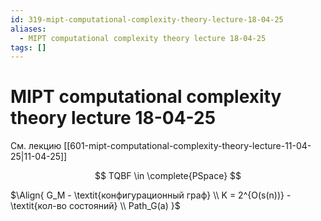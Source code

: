 ```yaml
---
id: 319-mipt-computational-complexity-theory-lecture-18-04-25
aliases:
  - MIPT computational complexity theory lecture 18-04-25
tags: []
---
```


# MIPT computational complexity theory lecture 18-04-25

См. лекцию [[601-mipt-computational-complexity-theory-lecture-11-04-25|11-04-25]]

$$
TQBF \in \complete{PSpace}
$$

$\Align{
G_M - \textit{конфигурационный граф} \\
K = 2^{O(s(n))} - \textit{кол-во состояний} \\
Path_G(a)
}$
